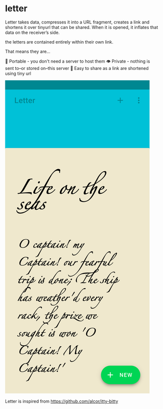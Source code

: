 # letter

Letter takes data, compresses it into a URL fragment, creates a link and shortens it over tinyurl that can be shared. When it is opened, it inflates that data on the receiver’s side.


the letters are contained entirely within their own link.

That means they are...

💼 Portable - you don't need a server to host them 
👁 Private - nothing is sent to–or stored on–this server 
🎁 Easy to share as a link are shortened using tiny url


![IMAGE ALT TEXT HERE](https://github.com/mayurc137/letter/raw/master/Letter.png)


Letter is inspired from https://github.com/alcor/itty-bitty

